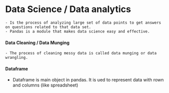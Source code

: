 # Data Science / Data analytics

    - Is the process of analyzing large set of data points to get answers on questions related to that data set.
    - Pandas is a module that makes data science easy and effective.

#### Data Cleaning / Data Munging

    - The process of cleaning messy data is called data munging or data wrangling.

#### Dataframe

- Dataframe is main object in pandas. It is ued to represent data with rown and columns (like spreadsheet)
